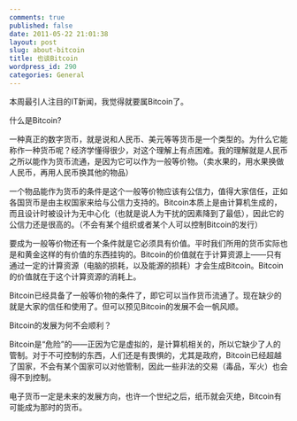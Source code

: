 ```yaml
---
comments: true
published: false
date: 2011-05-22 21:01:38
layout: post
slug: about-bitcoin
title: 也谈Bitcoin
wordpress_id: 290
categories: General
---
```


本周最引人注目的IT新闻，我觉得就要属Bitcoin了。

什么是Bitcoin?

一种真正的数字货币，就是说和人民币、美元等等货币是一个类型的。为什么它能称作一种货币呢？经济学懂得很少，对这个理解上有点困难。我的理解就是人民币之所以能作为货币流通，是因为它可以作为一般等价物。（卖水果的，用水果换做人民币，再用人民币换其他的物品）
<!-- more -->
一个物品能作为货币的条件是这个一般等价物应该有公信力，值得大家信任，正如各国货币是由主权国家来给与公信力支持的。Bitcoin本质上是由计算机生成的，而且设计时被设计为无中心化（也就是说人为干扰的因素降到了最低），因此它的公信力还是很高的。（不会有某个组织或者某个人可以控制Bitcoin的发行）

要成为一般等价物还有一个条件就是它必须具有价值。平时我们所用的货币实际也是和黄金这样的有价值的东西挂钩的。Bitcoin的价值就在于计算资源上——只有通过一定的计算资源（电脑的损耗，以及能源的损耗）才会生成Bitcoin。Bitcoin的价值就在于这个计算资源的消耗上。

Bitcoin已经具备了一般等价物的条件了，即它可以当作货币流通了。现在缺少的就是大家的信任和使用了。但可以预见Bitcoin的发展不会一帆风顺。

Bitcoin的发展为何不会顺利？

Bitcoin是“危险”的——正因为它是虚拟的，是计算机相关的，所以它缺少了人的管制。对于不可控制的东西，人们还是有畏惧的，尤其是政府，Bitcoin已经超越了国家，不会有某个国家可以对他管制，因此一些非法的交易（毒品，军火）也会得不到控制。

电子货币一定是未来的发展方向，也许一个世纪之后，纸币就会灭绝，Bitcoin有可能成为那时的货币。

